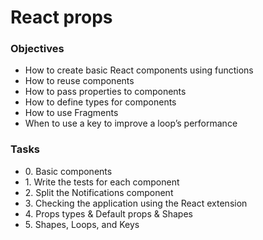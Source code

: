 <h1>React props</h1>

<h3>Objectives</h3>
<ul>
    <li>How to create basic React components using functions</li>
    <li>How to reuse components</li>
    <li>How to pass properties to components</li>
    <li>How to define types for components</li>
    <li>How to use Fragments</li>
    <li>When to use a key to improve a loop’s performance</li>
</ul>

<h3>Tasks</h3>
<ul>
    <li>0. Basic components</li>
    <li>1. Write the tests for each component</li>
    <li>2. Split the Notifications component</li>
    <li>3. Checking the application using the React extension</li>
    <li>4. Props types & Default props & Shapes</li>
    <li>5. Shapes, Loops, and Keys</li>

</ul>
